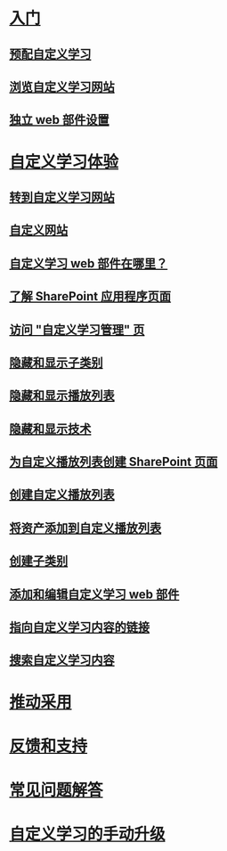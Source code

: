 # [入门](index.md)
## [预配自定义学习](installsitepackage.md)
## [浏览自定义学习网站](sitecontent.md)
## [独立 web 部件设置](custom_manualsetup.md)
# [自定义学习体验](custom_overview.md)
## [转到自定义学习网站](custom_goto.md)
## [自定义网站](custom_edithelp.md)
## [自定义学习 web 部件在哪里？](custom_whereiswebpart.md)
## [了解 SharePoint 应用程序页面](custom_apppages.md)
## [访问 "自定义学习管理" 页](custom_accessadmin.md)
## [隐藏和显示子类别](custom_hideshowsub.md)
## [隐藏和显示播放列表](custom_hideshowplaylists.md)
## [隐藏和显示技术](custom_hideshowtech.md)
## [为自定义播放列表创建 SharePoint 页面](custom_createnewpage.md)
## [创建自定义播放列表](custom_createnewplaylist.md)
## [将资产添加到自定义播放列表](custom_addassets.md)
## [创建子类别](custom_createnewcat.md)
## [添加和编辑自定义学习 web 部件](custom_addwebpart.md)
## [指向自定义学习内容的链接](custom_linking.md)
## [搜索自定义学习内容](custom_search.md)
# [推动采用](driveadoption.md)
# [反馈和支持](feedback.md)
# [常见问题解答](faq.md)
# [自定义学习的手动升级](custom_upgrade.md)

